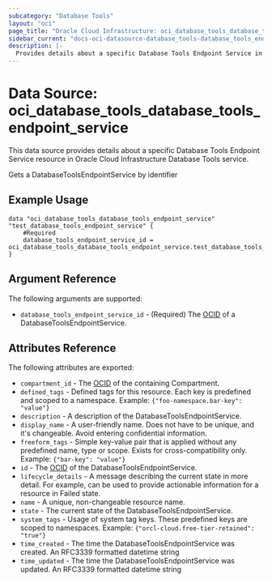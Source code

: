 ```yaml
---
subcategory: "Database Tools"
layout: "oci"
page_title: "Oracle Cloud Infrastructure: oci_database_tools_database_tools_endpoint_service"
sidebar_current: "docs-oci-datasource-database_tools-database_tools_endpoint_service"
description: |-
  Provides details about a specific Database Tools Endpoint Service in Oracle Cloud Infrastructure Database Tools service
---
```


# Data Source: oci_database_tools_database_tools_endpoint_service
This data source provides details about a specific Database Tools Endpoint Service resource in Oracle Cloud Infrastructure Database Tools service.

Gets a DatabaseToolsEndpointService by identifier

## Example Usage

```hcl
data "oci_database_tools_database_tools_endpoint_service" "test_database_tools_endpoint_service" {
	#Required
	database_tools_endpoint_service_id = oci_database_tools_database_tools_endpoint_service.test_database_tools_endpoint_service.id
}
```

## Argument Reference

The following arguments are supported:

* `database_tools_endpoint_service_id` - (Required) The [OCID](https://docs.cloud.oracle.com/iaas/Content/General/Concepts/identifiers.htm) of a DatabaseToolsEndpointService.


## Attributes Reference

The following attributes are exported:

* `compartment_id` - The [OCID](https://docs.cloud.oracle.com/iaas/Content/General/Concepts/identifiers.htm) of the containing Compartment.
* `defined_tags` - Defined tags for this resource. Each key is predefined and scoped to a namespace. Example: `{"foo-namespace.bar-key": "value"}` 
* `description` - A description of the DatabaseToolsEndpointService.
* `display_name` - A user-friendly name. Does not have to be unique, and it's changeable. Avoid entering confidential information.
* `freeform_tags` - Simple key-value pair that is applied without any predefined name, type or scope. Exists for cross-compatibility only. Example: `{"bar-key": "value"}` 
* `id` - The [OCID](https://docs.cloud.oracle.com/iaas/Content/General/Concepts/identifiers.htm) of the DatabaseToolsEndpointService.
* `lifecycle_details` - A message describing the current state in more detail. For example, can be used to provide actionable information for a resource in Failed state.
* `name` - A unique, non-changeable resource name.
* `state` - The current state of the DatabaseToolsEndpointService.
* `system_tags` - Usage of system tag keys. These predefined keys are scoped to namespaces. Example: `{"orcl-cloud.free-tier-retained": "true"}` 
* `time_created` - The time the DatabaseToolsEndpointService was created. An RFC3339 formatted datetime string
* `time_updated` - The time the DatabaseToolsEndpointService was updated. An RFC3339 formatted datetime string

